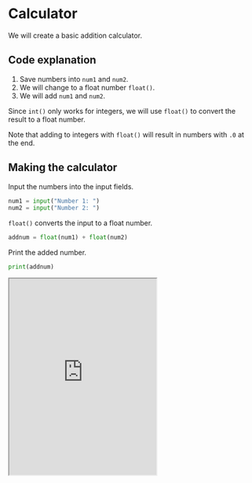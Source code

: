 # Calculator

We will create a basic addition calculator.

## Code explanation

1. Save numbers into `num1` and `num2`.
2. We will change to a float number `float()`.
3. We will add `num1` and `num2`.

Since `int()` only works for integers, we will use `float()` to convert the result to a float number.

Note that adding to integers with `float()` will result in numbers with `.0` at the end.

## Making the calculator

Input the numbers into the input fields.

```py
num1 = input("Number 1: ")
num2 = input("Number 2: ")
```

`float()` converts the input to a float number.

```py
addnum = float(num1) + float(num2)
```

Print the added number.

```py
print(addnum)
```

<iframe
  loading="lazy"
  title="Python IDLE Trinket"
  src="https://trinket.io/embed/python3/2a317b1dba"
  height="400"
/>
